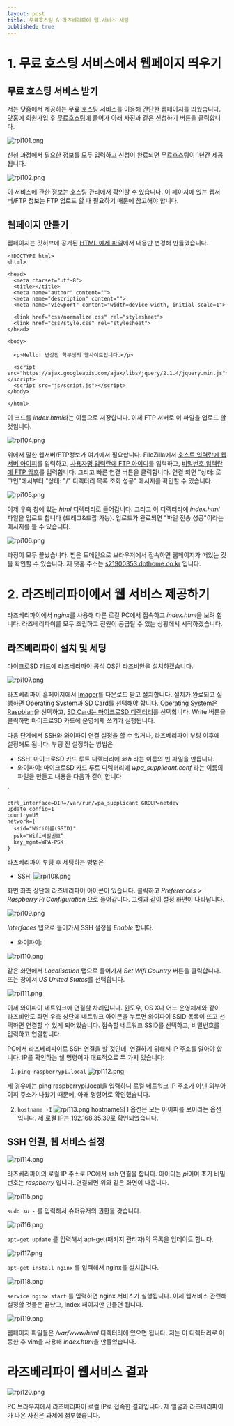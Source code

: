 ```yaml
---
layout: post
title: 무료호스팅 & 라즈베리파이 웹 서비스 세팅
published: true
---
```

# 1. 무료 호스팅 서비스에서 웹페이지 띄우기
## 무료 호스팅 서비스 받기
저는 닷홈에서 제공하는 무료 호스팅 서비스를 이용해 간단한 웹페이지를 띄웠습니다. 
닷홈에 회원가입 후 [무료호스팅](https://www.dothome.co.kr/web/free/index.php)에 들어가 아래 사진과 같은 신청하기 버튼을 클릭합니다. 

![rpi101.png]({{site.baseurl}}/images/rpi101.png)

신청 과정에서 필요한 정보를 모두 입력하고 신청이 완료되면 무료호스팅이 1년간 제공됩니다.

![rpi102.png]({{site.baseurl}}/images/rpi102.png)

이 서비스에 관한 정보는 호스팅 관리에서 확인할 수 있습니다. 이 페이지에 있는 웹서버/FTP 정보는 FTP 업로드 할 때 필요하기 때문에 참고해야 합니다. 

## 웹페이지 만들기
웹페이지는 깃허브에 공개된 [HTML 예제 파일](https://gist.github.com/taniarascia/d0308ff82a1d4344a904)에서 내용만 변경해 만들었습니다.

    <!DOCTYPE html>
    <html>
    
    <head>
      <meta charset="utf-8">
      <title></title>
      <meta name="author" content="">
      <meta name="description" content="">
      <meta name="viewport" content="width=device-width, initial-scale=1">
    
      <link href="css/normalize.css" rel="stylesheet">
      <link href="css/style.css" rel="stylesheet">
    </head>
    
    <body>
    
      <p>Hello! 변상진 학부생의 웹사이트입니다.</p>
    
      <script src="https://ajax.googleapis.com/ajax/libs/jquery/2.1.4/jquery.min.js"></script>
      <script src="js/script.js"></script>
    </body>
    
    </html>

이 코드를 *index.html*라는 이름으로 저장합니다. 이제 FTP 서버로 이 파일을 업로드 할 것입니다. 

![rpi104.png]({{site.baseurl}}/images/rpi104.png)

위에서 말한 웹서버/FTP정보가 여기에서 필요합니다. FileZilla에서 <u>호스트 입력란에 웹서버 아이피</u>를 입력하고, <u>사용자명 입력란에 FTP 아이디</u>를 입력하고, <u>비밀번호 입력란에 FTP 암호</u>를 입력합니다. 그리고 빠른 연결 버튼을 클릭합니다.
연결 되면 "상태: 로그인"에서부터 "상태: "/" 디렉터리 목록 조회 성공" 메시지를 확인할 수 있습니다. 

![rpi105.png]({{site.baseurl}}/images/rpi105.png)

이제 우측 창에 있는 *html* 디렉터리로 들어갑니다. 그리고 이 디렉터리에 *index.html* 파일을 업로드 합니다 (드래그&드랍 가능). 업로드가 완료되면 "파일 전송 성공"이라는 메시지를 볼 수 있습니다. 

![rpi106.png]({{site.baseurl}}/images/rpi106.png)

과정이 모두 끝났습니다. 받은 도메인으로 브라우저에서 접속하면 웹페이지가 떠있는 것을 확인할 수 있습니다.
제 닷홈 주소는 [s21900353.dothome.co.kr](s21900353.dothome.co.kr) 입니다.

# 2. 라즈베리파이에서 웹 서비스 제공하기
라즈베리파이에서 *nginx*를 사용해 다른 로컬 PC에서 접속하고 *index.html*을 보려 합니다.
라즈베리파이를 모두 조립하고 전원이 공급될 수 있는 상황에서 시작하겠습니다. 
## 라즈베리파이 설치 및 세팅
마이크로SD 카드에 라즈베리파이 공식 OS인 라즈비안을 설치하겠습니다. 

![rpi107.png]({{site.baseurl}}/images/rpi107.png)

라즈베리파이 홈페이지에서 [Imager](https://www.raspberrypi.org/downloads/)를 다운로드 받고 설치합니다. 설치가 완료되고 실행하면 Operating System과 SD Card를 선택해야 합니다. <u>Operating System은 Raspbian</u>을 선택하고, <u>SD Card는 마이크로SD 디렉터리</u>를 선택합니다. Write 버튼을 클릭하면 마이크로SD 카드에 운영체제 쓰기가 실행됩니다. 

다음 단계에서 SSH와 와이파이 연결 설정을 할 수 있거나, 라즈베리파이 부팅 이후에 설정해도 됩니다. 부팅 전 설정하는 방법은 

 - SSH: 마이크로SD 카드 루트 디렉터리에 *ssh* 라는 이름의 빈 파일을 만듭니다.
 - 와이파이: 마이크로SD 카드 루트 디렉터리에 *wpa_supplicant.conf* 라는 이름의 파일을 만들고 내용을 다음과 같이 합니다

`
	
    ctrl_interface=DIR=/var/run/wpa_supplicant GROUP=netdev
    update_config=1
    country=US
    network={
      ssid="Wifi이름(SSID)"
      psk="Wifi비밀번호”
      key_mgmt=WPA-PSK
    }

라즈베리파이 부팅 후 세팅하는 방법은 

 - SSH: 
![rpi108.png]({{site.baseurl}}/images/rpi108.png)

화면 좌측 상단에 라즈베리파이 아이콘이 있습니다. 클릭하고 *Preferences* > *Raspberry Pi Configuration* 으로 들어갑니다. 그림과 같이 설정 화면이 나타납니다.

![rpi109.png]({{site.baseurl}}/images/rpi109.png)

*Interfaces* 탭으로 들어가서 SSH 설정을 *Enable* 합니다.

- 와이파이: 

![rpi110.png]({{site.baseurl}}/images/rpi110.png)

같은 화면에서 *Localisation* 탭으로 들어가서 *Set Wifi Country* 버튼을 클릭합니다. 뜨는 창에서 *US United States*를 선택합니다. 

![rpi111.png]({{site.baseurl}}/images/rpi111.png)

이제 와이파이 네트워크에 연결할 차례입니다. 윈도우, OS X나 어느 운영체제와 같이 라즈비안도 화면 우측 상단에 네트워크 아이콘을 누르면 와이파이 SSID 목록이 뜨고 선택하면 연결할 수 있게 되어있습니다. 접속할 네트워크 SSID를 선택하고, 비밀번호를 입력하고 연결합니다. 

PC에서 라즈베리파이로 SSH 연결을 할 것인데, 연결하기 위해서 IP 주소를 알아야 합니다. IP를 확인하는 쉘 명령어가 대표적으로 두 가지 있습니다:

 1. `ping raspberrypi.local`
 ![rpi112.png]({{site.baseurl}}/images/rpi112.png)

제 경우에는 ping raspberrypi.local을 입력하니 로컬 네트워크 IP 주소가 아닌 외부아이피 주소가 나왔기 때문에, 아래 명령어로 확인했습니다.

 2. `hostname -I`
 ![rpi113.png]({{site.baseurl}}/images/rpi113.png)
hostname의 I 옵션은 모든 아이피를 보이라는 옵션입니다. 제 로컬 IP는 192.168.35.39로 확인되었습니다. 

## SSH 연결, 웹 서비스 설정

![rpi114.png]({{site.baseurl}}/images/rpi114.png)
 
라즈베리파이의 로컬 IP 주소로 PC에서 ssh 연결을 합니다. 아이디는 *pi*이며 초기 비밀번호는 *raspberry* 입니다. 연결되면 위와 같은 화면이 나옵니다. 

![rpi115.png]({{site.baseurl}}/images/rpi115.png)

`sudo su -` 를 입력해서 슈퍼유저의 권한을 갖습니다.

![rpi116.png]({{site.baseurl}}/images/rpi116.png)

`apt-get update` 를 입력해서 apt-get(패키지 관리자)의 목록을 업데이트 합니다. 

![rpi117.png]({{site.baseurl}}/images/rpi117.png)

`apt-get install nginx` 를 입력해서 nginx를 설치합니다. 

![rpi118.png]({{site.baseurl}}/images/rpi118.png)

`service nginx start` 를 입력하면 nginx 서비스가 실행됩니다. 이제 웹서비스 관련해 설정할 것들은 끝났고, index 페이지만 만들면 됩니다. 

![rpi119.png]({{site.baseurl}}/images/rpi119.png) 

웹페이지 파일들은 */var/www/html* 디렉터리에 있으면 됩니다. 저는 이 디렉터리로 이동한 후 vim을 사용해 *index.html*을 만들었습니다. 

# 라즈베리파이 웹서비스 결과

![rpi120.png]({{site.baseurl}}/images/rpi120.png) 

PC 브라우저에서 라즈베리파이 로컬 IP로 접속한 결과입니다. 제 얼굴과 라즈베리파이가 나온 사진은 과제에 첨부했습니다. 
